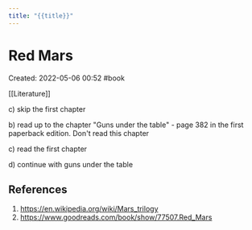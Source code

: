 ```yaml
---
title: "{{title}}"
---
```

# Red Mars

Created: 2022-05-06 00:52
#book

[[Literature]]

c) skip the first chapter

b) read up to the chapter "Guns under the table" - page 382 in the first paperback edition. Don't read this chapter

c) read the first chapter

d) continue with guns under the table

## References
1. https://en.wikipedia.org/wiki/Mars_trilogy
2. https://www.goodreads.com/book/show/77507.Red_Mars


